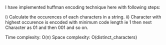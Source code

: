 I have implemented huffman encoding technique here with following steps:

i) Calculate the occurences of each characters in a string. ii) Character with highest occurence is encoded with minimum code length ie 1 then next Character as 01 and then 001 and so on.

Time complexity: O(n) Space complexity: O(distinct_characters)